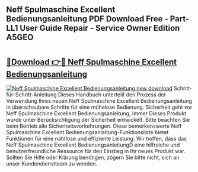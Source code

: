 ## Neff Spulmaschine Excellent Bedienungsanleitung PDF Download Free - Part-LL1 User Guide Repair - Service Owner Edition A5GEO

# <h2><a href="http://df5r4sh.blite.top/?on=Neff+Spulmaschine+Excellent+Bedienungsanleitung">🔗Download 👉🔴 Neff Spulmaschine Excellent Bedienungsanleitung</a></h2>

[![Neff Spulmaschine Excellent Bedienungsanleitung new download](https://i.imgur.com/lujVjoI.png)](http://df5r4sh.blite.top/?on=Neff+Spulmaschine+Excellent+Bedienungsanleitung)
Schritt-für-Schritt-Anleitung Dieses Handbuch unterteilt den Prozess der Verwendung Ihres neuen Neff Spulmaschine Excellent Bedienungsanleitung in überschaubare Schritte für eine mühelose Bedienung. Sicherheit geht vor Neff Spulmaschine Excellent Bedienungsanleitung, Immer Dieses Produkt wurde unter Berücksichtigung der Sicherheit entwickelt. Bitte beachten Sie beim Betrieb alle Sicherheitsvorkehrungen. Diese bemerkenswerte Neff Spulmaschine Excellent Bedienungsanleitung-Funktionsliste bietet Funktionen für eine nahtlose und effiziente Leistung. Wir hoffen, dass das Neff Spulmaschine Excellent BedienungsanleitungD eine hilfreiche und benutzerfreundliche Ressource für den Einstieg in Ihr neues Produkt war. Sollten Sie Hilfe oder Klärung benötigen, zögern Sie bitte nicht, sich an unser Kundendienstteam zu wenden.
